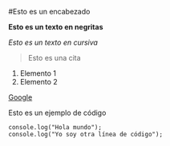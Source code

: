 #Esto es un encabezado

**Esto es un texto en negritas**

*Esto es un texto en cursiva*

>Esto es una cita

1. Elemento 1
2. Elemento 2

[Google](google.com)

Esto es un ejemplo de código
```
console.log("Hola mundo");
console.log("Yo soy otra línea de código");
